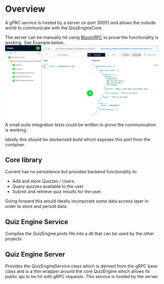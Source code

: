# Overview
A gPRC service is hosted by a server on port 30051 and allows the outside world to communicate with the QuizEngineCore.

The server can be manually hit using [BloomRPC](https://github.com/uw-labs/bloomrpc) to prove the functionality is working.
See Example below.. 
![alt text](https://github.com/MarshallEvergreen/quiz-challenge/blob/master/Planning/bloomRPCExample.png)
A small suite integration tests could be written to prove the communication is working.

Ideally this should be dockerised build which exposes this port from the container.

## Core library
Current has no persistence but provides backend functionality to:
* Add and store Quizzes / Users. 
* Query quizzes available to the user.
* Submit and retrieve quiz results for the user. 

Going forward this would ideally incorporate some data access layer in order to store and persist data. 

## Quiz Engine Service
Compiles the QuizEngine.proto file into a dll that can be used by the other projects.

## Quiz Engine Server
Provides the QuizEngineService class which is derived from the gRPC base class and is a thin wrapper around the core QuizEngine which 
allows its public api to be hit with gRPC requests. 
This service is hosted by the server. 
